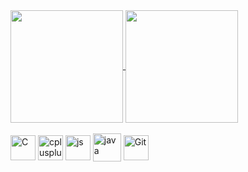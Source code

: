 <a href="https://github.com/nocctis/github-readme-stats">
  <img align="center" height=180cm src="https://github-readme-stats.vercel.app/api?username=juliana-vieira&count_private=true&show_icons=true&theme=radical&hide_border=true" />
</a>
<a href=https://github.com/nocctis/github-readme-stats">
  <img align="center" height=180cm src="https://github-readme-stats.vercel.app/api/top-langs/?username=juliana-vieira&layout=compact&langs_count=7&theme=radical&hide_border=true" />
</a>

<div style="display: inline_block"><br>
  <img align="center" alt="C" title="C" height="40" width="40" src="https://cdn.jsdelivr.net/gh/devicons/devicon/icons/c/c-plain.svg"/>
  <img align="center" alt="cplusplus" title="C++" height="40" width="40" src="https://cdn.jsdelivr.net/gh/devicons/devicon/icons/cplusplus/cplusplus-line.svg"/>
  <img align="center" alt="js" title="JavaScript" height="40" width="40" src="https://cdn.jsdelivr.net/gh/devicons/devicon/icons/javascript/javascript-original.svg"/>
  <img align="center" alt="java" title="Java" height="45" width="45" src="https://cdn.jsdelivr.net/gh/devicons/devicon/icons/java/java-original-wordmark.svg"/>
  <!-- <img align="center" alt="nodejs" title="NodeJS" height="40" width="40" src="https://cdn.jsdelivr.net/gh/devicons/devicon/icons/nodejs/nodejs-plain.svg"/> -->
  <!-- <img align="center" alt="bootstrap" title="Bootstrap" height="45" width="45" src="https://cdn.jsdelivr.net/gh/devicons/devicon/icons/bootstrap/bootstrap-plain-wordmark.svg"> -->
  <img align="center" alt="Git" title="Git" height="40" width="40" src="https://cdn.jsdelivr.net/gh/devicons/devicon/icons/git/git-original.svg">
<div>

